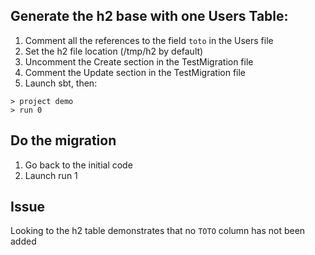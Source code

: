 ## Generate the h2 base with one Users Table:

1. Comment all the references to the field ```toto``` in the Users file
2. Set the h2 file location (/tmp/h2 by default)
3. Uncomment the Create section in the TestMigration file
4. Comment the Update section in the TestMigration file
5. Launch sbt, then:
``` 
> project demo
> run 0
```

## Do the migration

1. Go back to the initial code
2. Launch run 1

## Issue
Looking to the h2 table demonstrates that no ```TOTO``` column has not been added
